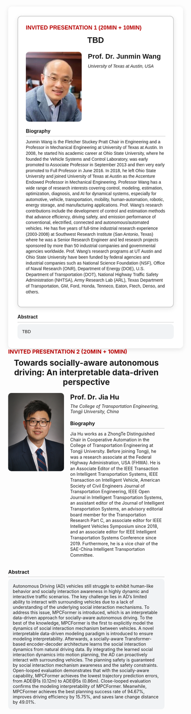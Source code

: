 <div style="background:#fff; border-radius:12px; padding:30px;  width:100%; margin:auto; box-shadow:0 4px 15px rgba(0,0,0,0.1); font-family:Arial, sans-serif; line-height:1.33;">

  <div style="border:2px solid #ccc; border-radius:12px; padding:25px; background:#fff; box-shadow:0 4px 15px rgba(0,0,0,0.1);">
<!-- Title -->
  <div style="color:#b80000; font-weight:bold; margin-bottom:10px; font-size:18px;">
    INVITED PRESENTATION 1 (20MIN + 10MIN)
  </div>

  <!-- Subtitle -->
<div style="font-size:26px; font-weight:bold; margin-bottom:20px; text-align:center;">
   TBD
  </div>

  <!-- Profile -->
  <div style="display:flex; align-items:flex-start; margin-bottom:20px;">
    <img src="/assets/committee/Junmin Wang.jpg" alt="Speaker Photo" style="width:180px; border-radius:10px; margin-right:20px;">
    <div>
      <h3 style="margin:0;font-size:22px;">Prof. Dr. Junmin Wang</h3>
      <p style="margin-top:8px; font-style:italic;">University of Texas at Austin, USA</p>
      
  </div>
   </div>
   <!-- Biography -->
<div style="font-weight:bold; margin-top:20px; margin-bottom:5px; font-size:16px; border-bottom:2px solid #ddd; padding-bottom:5px;">Biography</div>
      <p style="margin-top:8px; font-size:14px;line-height:1.33;">
       Junmin Wang is the Fletcher Stuckey Pratt Chair in Engineering and a Professor in Mechanical Engineering at University of Texas at Austin. In 2008, he started his academic career at Ohio State University, where he founded the Vehicle Systems and Control Laboratory, was early promoted to Associate Professor in September 2013 and then very early promoted to Full Professor in June 2016. In 2018, he left Ohio State University and joined University of Texas at Austin as the Accenture Endowed Professor in Mechanical Engineering. Professor Wang has a wide range of research interests covering control, modeling, estimation, optimization, diagnosis, and AI for dynamical systems, especially for automotive, vehicle, transportation, mobility, human-automation, robotic, energy storage, and manufacturing applications. Prof. Wang’s research contributions include the development of control and estimation methods that advance efficiency, driving safety, and emission performance of conventional, electrified, connected and autonomous/automated vehicles. He has five years of full-time industrial research experience (2003-2008) at Southwest Research Institute (San Antonio, Texas) where he was a Senior Research Engineer and led research projects sponsored by more than 50 industrial companies and governmental agencies worldwide. Prof. Wang’s research programs at UT Austin and Ohio State University have been funded by federal agencies and industrial companies such as National Science Foundation (NSF), Office of Naval Research (ONR), Department of Energy (DOE), U.S. Department of Transportation (DOT), National Highway Traffic Safety Administration (NHTSA), Army Research Lab (ARL), Texas Department of Transportation, GM, Ford, Honda, Tenneco, Eaton, Ftech, Denso, and others.
      </p>
    </div>
  <!-- Abstract -->
  <div style="font-weight:bold; margin-top:20px; margin-bottom:5px; font-size:16px; border-bottom:2px solid #ddd; padding-bottom:5px;">Abstract</div>
  <div style="background:#f1f3f5; padding:15px; border-radius:10px; font-size:14px;">
   TBD
  </div>
</div>
</div>
  <!-- Title -->
  <div style="color:#b80000; font-weight:bold; margin-bottom:10px; font-size:18px;">
    INVITED PRESENTATION 2 (20MIN + 10MIN)
  </div>

  <!-- Subtitle -->
  <div style="font-size:26px; font-weight:bold; margin-bottom:20px; text-align:center;">
    Towards socially-aware autonomous driving: An interpretable data-driven perspective
  </div>

  <!-- Profile -->
  <div style="display:flex; align-items:flex-start; margin-bottom:20px;">
    <img src="/assets/committee/jia_Hu.jpg" alt="Speaker Photo" style="width:180px; border-radius:10px; margin-right:20px;">
    <div>
      <h3 style="margin:0;font-size:22px;">Prof. Dr. Jia Hu</h3>
      <p style="margin-top:8px; font-style:italic;">The College of Transportation Engineering, Tongji University, China</p>
      <div style="font-weight:bold; margin-top:20px; margin-bottom:5px; font-size:16px; border-bottom:2px solid #ddd; padding-bottom:5px;">Biography</div>
      <p style="margin-top:8px; font-size:14px;line-height:1.33;">
        Jia Hu works as a ZhongTe Distinguished Chair in Cooperative Automation in the College of Transportation Engineering at Tongji University. Before joining Tongji, he was a research associate at the Federal Highway Administration, USA (FHWA). He is an Associate Editor of the IEEE Transaction on Intelligent Transportation Systems, IEEE Transaction on Intelligent Vehicle, American Society of Civil Engineers Journal of Transportation Engineering, IEEE Open Journal in Intelligent Transportation Systems, an assistant editor of the Journal of Intelligent Transportation Systems, an advisory editorial board member for the Transportation Research Part C, an associate editor for IEEE Intelligent Vehicles Symposium since 2018, and an associate editor for IEEE Intelligent Transportation Systems Conference since 2019. Furthermore, he is a vice chair of the SAE-China Intelligent Transportation Committee.
      </p>
    </div>
  </div>

  <!-- Abstract -->
  <div style="font-weight:bold; margin-top:20px; margin-bottom:5px; font-size:16px; border-bottom:2px solid #ddd; padding-bottom:5px;">Abstract</div>
  <div style="background:#f1f3f5; padding:15px; border-radius:10px; font-size:14px;">
   Autonomous Driving (AD) vehicles still struggle to exhibit human-like behavior and socially interaction awareness in highly dynamic and interactive traffic scenarios. The key challenge lies in AD’s limited ability to interact with surrounding vehicles due to a lack of understanding of the underlying social interaction mechanisms. To address this issue, MPCFormer is introduced, which is an interpretable data-driven approach for socially-aware autonomous driving. To the best of the knowledge, MPCFormer is the first to explicitly model the dynamics of social interaction mechanism between vehicles. A novel interpretable data-driven modeling paradigm is introduced to ensure modeling interpretability. Afterwards, a socially-aware Transformer-based encoder-decoder architecture learns the social interaction dynamics from natural driving data. By integrating the learned social interaction dynamics into motion planning, the AD can proactively interact with surrounding vehicles. The planning safety is guaranteed by social interaction mechanism awareness and the safety constraints. Open-looped evaluation demonstrates that with the socially-aware capability, MPCFormer achieves the lowest trajectory prediction errors, from ADE@1s (0.12m) to ADE@5s (0.86m). Close-looped evaluation confirms the modeling interpretability of MPCFormer. Meanwhile, MPCFormer achieves the best planning success rate of 94.67%, improves driving efficiency by 15.75%, and saves lane change distance by 49.01%.
  </div>

</div>
